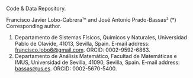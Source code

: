 Code & Data Repository.


Francisco Javier Lobo-Cabrera¹* and José Antonio Prado-Bassas²
(*) Corresponding author.
1. Departamento de Sistemas Físicos, Químicos y Naturales, Universidad Pablo de Olavide, 41013, Sevilla, Spain. E-mail address: 
francisco.lobo6@gmail.com. ORCID: 0002-9592-6863.
2. Departamento de Análisis Matemático, Facultad de Matemáticas e IMUS, Universidad de Sevilla, 41090, Sevilla, Spain. E-mail 
address: bassas@us.es. ORCID: 0002-5670-5400.
